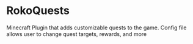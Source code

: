 # RokoQuests
Minecraft Plugin that adds customizable quests to the game.
Config file allows user to change quest targets, rewards, and more